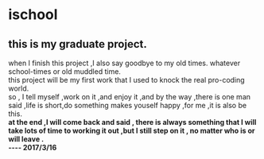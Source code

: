 # ischool
<h2>this is my graduate project.</h2>
      when I finish this project ,I also say goodbye to my old times. whatever  school-times or old muddled time.<br>
     this project will be my first work that I used to knock the real pro-coding world.<br>
     so , I tell myself ,work on it ,and enjoy it ,and by the way ,there is one man said ,life is short,do something
     makes youself happy ,for me ,it is also be this.<br>
    <b>at the end ,I will come back and said ,
     there is always something that I will take lots of time to working it out ,but I still step on it , no matter who is or will leave .<br>
                                                                                                                        ----    2017/3/16





